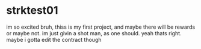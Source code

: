 # strktest01
im so excited bruh, thiss is my first project, and maybe there will be rewards or maybe not. im just givin a shot man, as one should. yeah thats right. maybe i gotta edit the contract though

